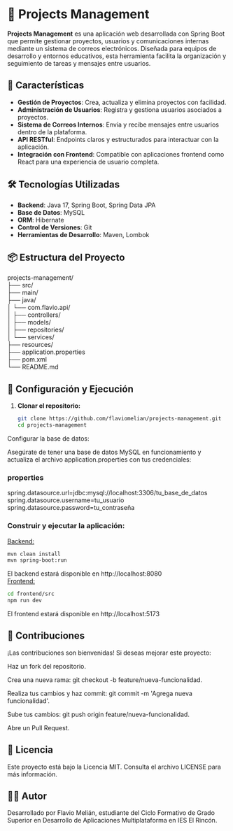 # 📁 Projects Management

**Projects Management** es una aplicación web desarrollada con Spring Boot que permite gestionar proyectos, usuarios y comunicaciones internas mediante un sistema de correos electrónicos. Diseñada para equipos de desarrollo y entornos educativos, esta herramienta facilita la organización y seguimiento de tareas y mensajes entre usuarios.

## 🚀 Características

- **Gestión de Proyectos**: Crea, actualiza y elimina proyectos con facilidad.
- **Administración de Usuarios**: Registra y gestiona usuarios asociados a proyectos.
- **Sistema de Correos Internos**: Envía y recibe mensajes entre usuarios dentro de la plataforma.
- **API RESTful**: Endpoints claros y estructurados para interactuar con la aplicación.
- **Integración con Frontend**: Compatible con aplicaciones frontend como React para una experiencia de usuario completa.

## 🛠️ Tecnologías Utilizadas

- **Backend**: Java 17, Spring Boot, Spring Data JPA
- **Base de Datos**: MySQL
- **ORM**: Hibernate
- **Control de Versiones**: Git
- **Herramientas de Desarrollo**: Maven, Lombok

## 📦 Estructura del Proyecto

projects-management/ 
<br>├── src/
<br>├── main/ 
<br>├── java/ 
<br>│ └── com.flavio.api/ 
<br>│ ├── controllers/ 
<br>│ ├── models/ 
<br>│ ├── repositories/ 
<br>│ └── services/ 
<br>├── resources/ 
<br>├── application.properties 
<br>├── pom.xml
<br>└── README.md

## 🔧 Configuración y Ejecución

1. **Clonar el repositorio:**

   ```bash
   git clone https://github.com/flaviomelian/projects-management.git
   cd projects-management
Configurar la base de datos:

Asegúrate de tener una base de datos MySQL en funcionamiento y actualiza el archivo application.properties con tus credenciales:

### properties<br>
spring.datasource.url=jdbc:mysql://localhost:3306/tu_base_de_datos
<br>spring.datasource.username=tu_usuario
<br>spring.datasource.password=tu_contraseña

### Construir y ejecutar la aplicación:

<u>Backend:</u>
```bash
mvn clean install
mvn spring-boot:run
```
El backend estará disponible en http://localhost:8080
<br><u>Frontend:</u>
```bash
cd frontend/src
npm run dev
```
El frontend estará disponible en http://localhost:5173

## 🤝 Contribuciones
¡Las contribuciones son bienvenidas! Si deseas mejorar este proyecto:

Haz un fork del repositorio.

Crea una nueva rama: git checkout -b feature/nueva-funcionalidad.

Realiza tus cambios y haz commit: git commit -m 'Agrega nueva funcionalidad'.

Sube tus cambios: git push origin feature/nueva-funcionalidad.

Abre un Pull Request.

## 📄 Licencia
Este proyecto está bajo la Licencia MIT. Consulta el archivo LICENSE para más información.

## 👨‍💻 Autor
Desarrollado por Flavio Melián, estudiante del Ciclo Formativo de Grado Superior en Desarrollo de Aplicaciones Multiplataforma en IES El Rincón.
